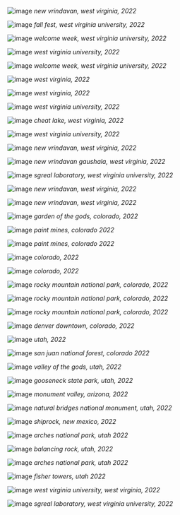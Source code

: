 ![image](/assets/images/tr39.jpg)
*new vrindavan, west virginia, 2022*

![image](/assets/images/tr38.jpg)
*fall fest, west virginia university, 2022*

![image](/assets/images/tr37.jpg)
*welcome week, west virginia university, 2022*

![image](/assets/images/tr36.jpg)
*west virginia university, 2022*

![image](/assets/images/tr35.jpg)
*welcome week, west virginia university, 2022*

![image](/assets/images/tr34.jpg)
*west virginia, 2022*

![image](/assets/images/tr32.jpg)
*west virginia, 2022*

![image](/assets/images/tr31.jpg)
*west virginia university, 2022*

![image](/assets/images/tr30.jpg)
*cheat lake, west virginia, 2022*

![image](/assets/images/tr29.jpg)
*west virginia university, 2022*

![image](/assets/images/tr28.jpg)
*new vrindavan, west virginia, 2022*

![image](/assets/images/tr27.jpg)
*new vrindavan gaushala, west virginia, 2022*

![image](/assets/images/tr26.jpg)
*sgreal laboratory, west virginia university, 2022*

![image](/assets/images/tr25.jpg)
*new vrindavan, west virginia, 2022*

![image](/assets/images/tr24.jpg)
*new vrindavan, west virginia, 2022*

![image](/assets/images/tr14.jpg)
*garden of the gods, colorado, 2022*

![image](/assets/images/tr15.jpg)
*paint mines, colorado 2022*

![image](/assets/images/tr16.jpg)
*paint mines, colorado 2022*

![image](/assets/images/tr17.jpg)
*colorado, 2022*

![image](/assets/images/tr18.jpg)
*colorado, 2022*

![image](/assets/images/tr19.jpg)
*rocky mountain national park, colorado, 2022*

![image](/assets/images/tr21_1.jpg)
*rocky mountain national park, colorado, 2022*

![image](/assets/images/tr22.jpg)
*rocky mountain national park, colorado, 2022*

![image](/assets/images/tr23.jpg)
*denver downtown, colorado, 2022*

![image](/assets/images/tr1.jpg)
*utah, 2022*

![image](/assets/images/tr2.jpg)
*san juan national forest, colorado 2022*

![image](/assets/images/tr3.jpg)
*valley of the gods, utah, 2022*

![image](/assets/images/tr4.jpg)
*gooseneck state park, utah, 2022*

![image](/assets/images/tr5.jpg)
*monument valley, arizona, 2022*

![image](/assets/images/tr6.jpg)
*natural bridges national monument, utah, 2022*

![image](/assets/images/tr7.jpg)
*shiprock, new mexico, 2022*

![image](/assets/images/tr8.jfif)
*arches national park, utah 2022*

![image](/assets/images/tr9.jfif)
*balancing rock, utah, 2022*

![image](/assets/images/tr10.jfif)
*arches national park, utah 2022*

![image](/assets/images/tr11.jfif)
*fisher towers, utah 2022*

![image](/assets/images/tr12.jpeg)
*west virginia university, west virginia, 2022*

![image](/assets/images/tr13.jpeg)
*sgreal laboratory, west virginia university, 2022*

